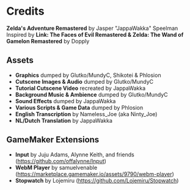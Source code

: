 # Credits
**Zelda's Adventure Remastered** by Jasper "JappaWakka" Speelman</br>
Inspired by **Link: The Faces of Evil Remastered & Zelda: The Wand of Gamelon Remastered** by Dopply

## Assets
* **Graphics** dumped by Glutko/MundyC, Shikotei & Phlosion
* **Cutscene Images & Audio** dumped by Glutko/MundyC
* **Tutorial Cutscene Video** recreated by JappaWakka
* **Background Music & Ambience** dumped by Glutko/MundyC
* **Sound Effects** dumped by JappaWakka
* **Various Scripts & Game Data** dumped by Phlosion
* **English Transcription** by Nameless_Joe (aka Ninty_Joe)
* **NL/Dutch Translation** by JappaWakka

## GameMaker Extensions
* **Input** by Juju Adams, Alynne Keith, and friends (https://github.com/offalynne/Input)
* **WebM Player** by samuelvenable (https://marketplace.gamemaker.io/assets/9790/webm-player)
* **Stopwatch** by Lojemiru (https://github.com/Lojemiru/Stopwatch)
